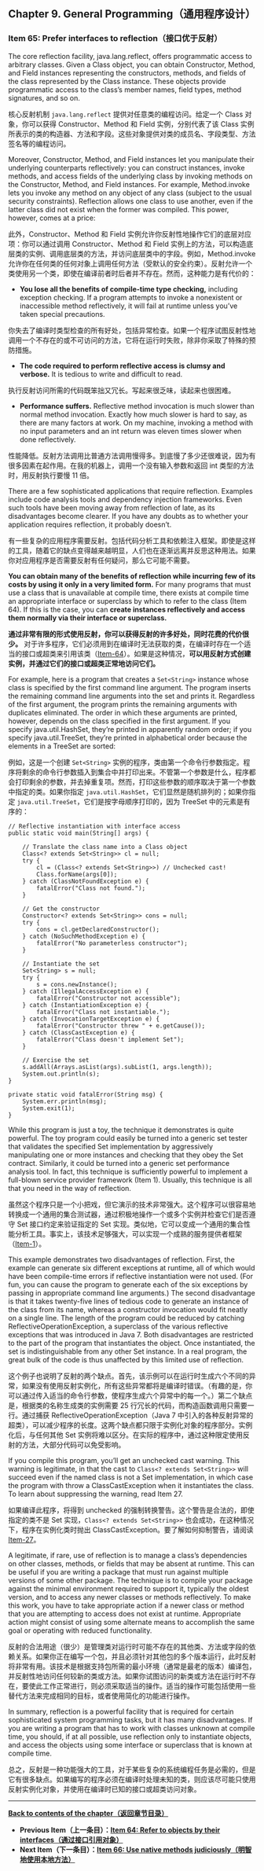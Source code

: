 ## Chapter 9. General Programming（通用程序设计）

### Item 65: Prefer interfaces to reflection（接口优于反射）

The core reflection facility, java.lang.reflect, offers programmatic access to arbitrary classes. Given a Class object, you can obtain Constructor, Method, and Field instances representing the constructors, methods, and fields of the class represented by the Class instance. These objects provide programmatic access to the class’s member names, field types, method signatures, and so on.

核心反射机制 `java.lang.reflect` 提供对任意类的编程访问。给定一个 Class 对象，你可以获得 Constructor、Method 和 Field 实例，分别代表了该 Class 实例所表示的类的构造器、方法和字段。这些对象提供对类的成员名、字段类型、方法签名等的编程访问。

Moreover, Constructor, Method, and Field instances let you manipulate their underlying counterparts reflectively: you can construct instances, invoke methods, and access fields of the underlying class by invoking methods on the Constructor, Method, and Field instances. For example, Method.invoke lets you invoke any method on any object of any class (subject to the usual security constraints). Reflection allows one class to use another, even if the latter class did not exist when the former was compiled. This power, however, comes at a price:

此外，Constructor、Method 和 Field 实例允许你反射性地操作它们的底层对应项：你可以通过调用 Constructor、Method 和 Field 实例上的方法，可以构造底层类的实例、调用底层类的方法，并访问底层类中的字段。例如，Method.invoke 允许你在任何类的任何对象上调用任何方法（受默认的安全约束）。反射允许一个类使用另一个类，即使在编译前者时后者并不存在。然而，这种能力是有代价的：

- **You lose all the benefits of compile-time type checking,** including exception checking. If a program attempts to invoke a nonexistent or inaccessible method reflectively, it will fail at runtime unless you’ve taken special precautions.

你失去了编译时类型检查的所有好处，包括异常检查。如果一个程序试图反射性地调用一个不存在的或不可访问的方法，它将在运行时失败，除非你采取了特殊的预防措施。

- **The code required to perform reflective access is clumsy and verbose.** It is tedious to write and difficult to read.

执行反射访问所需的代码既笨拙又冗长。写起来很乏味，读起来也很困难。

- **Performance suffers.** Reflective method invocation is much slower than normal method invocation. Exactly how much slower is hard to say, as there are many factors at work. On my machine, invoking a method with no input parameters and an int return was eleven times slower when done reflectively.

性能降低。反射方法调用比普通方法调用慢得多。到底慢了多少还很难说，因为有很多因素在起作用。在我的机器上，调用一个没有输入参数和返回 int 类型的方法时，用反射执行要慢 11 倍。

There are a few sophisticated applications that require reflection. Examples include code analysis tools and dependency injection frameworks. Even such tools have been moving away from reflection of late, as its disadvantages become clearer. If you have any doubts as to whether your application requires reflection, it probably doesn’t.

有一些复杂的应用程序需要反射。包括代码分析工具和依赖注入框架。即使是这样的工具，随着它的缺点变得越来越明显，人们也在逐渐远离并反思这种用法。如果你对应用程序是否需要反射有任何疑问，那么它可能不需要。

**You can obtain many of the benefits of reflection while incurring few of its costs by using it only in a very limited form.** For many programs that must use a class that is unavailable at compile time, there exists at compile time an appropriate interface or superclass by which to refer to the class (Item 64). If this is the case, you can **create instances reflectively and access them normally via their interface or superclass.**

**通过非常有限的形式使用反射，你可以获得反射的许多好处，同时花费的代价很少。** 对于许多程序，它们必须用到在编译时无法获取的类，在编译时存在一个适当的接口或超类来引用该类（[Item-64](/Chapter-9/Chapter-9-Item-64-Refer-to-objects-by-their-interfaces.md)）。如果是这种情况，**可以用反射方式创建实例，并通过它们的接口或超类正常地访问它们。**

For example, here is a program that creates a `Set<String>` instance whose class is specified by the first command line argument. The program inserts the remaining command line arguments into the set and prints it. Regardless of the first argument, the program prints the remaining arguments with duplicates eliminated. The order in which these arguments are printed, however, depends on the class specified in the first argument. If you specify java.util.HashSet, they’re printed in apparently random order; if you specify java.util.TreeSet, they’re printed in alphabetical order because the elements in a TreeSet are sorted:

例如，这是一个创建 `Set<String>` 实例的程序，类由第一个命令行参数指定。程序将剩余的命令行参数插入到集合中并打印出来。不管第一个参数是什么，程序都会打印剩余的参数，并去掉重复项。然而，打印这些参数的顺序取决于第一个参数中指定的类。如果你指定 `java.util.HashSet`，它们显然是随机排列的；如果你指定 `java.util.TreeSet`，它们是按字母顺序打印的，因为 TreeSet 中的元素是有序的：

```
// Reflective instantiation with interface access
public static void main(String[] args) {

    // Translate the class name into a Class object
    Class<? extends Set<String>> cl = null;
    try {
        cl = (Class<? extends Set<String>>) // Unchecked cast!
        Class.forName(args[0]);
    } catch (ClassNotFoundException e) {
        fatalError("Class not found.");
    }

    // Get the constructor
    Constructor<? extends Set<String>> cons = null;
    try {
        cons = cl.getDeclaredConstructor();
    } catch (NoSuchMethodException e) {
        fatalError("No parameterless constructor");
    }

    // Instantiate the set
    Set<String> s = null;
    try {
        s = cons.newInstance();
    } catch (IllegalAccessException e) {
        fatalError("Constructor not accessible");
    } catch (InstantiationException e) {
        fatalError("Class not instantiable.");
    } catch (InvocationTargetException e) {
        fatalError("Constructor threw " + e.getCause());
    } catch (ClassCastException e) {
        fatalError("Class doesn't implement Set");
    }

    // Exercise the set
    s.addAll(Arrays.asList(args).subList(1, args.length));
    System.out.println(s);
}

private static void fatalError(String msg) {
    System.err.println(msg);
    System.exit(1);
}
```

While this program is just a toy, the technique it demonstrates is quite powerful. The toy program could easily be turned into a generic set tester that validates the specified Set implementation by aggressively manipulating one or more instances and checking that they obey the Set contract. Similarly, it could be turned into a generic set performance analysis tool. In fact, this technique is sufficiently powerful to implement a full-blown service provider framework (Item 1). Usually, this technique is all that you need in the way of reflection.

虽然这个程序只是一个小把戏，但它演示的技术非常强大。这个程序可以很容易地转换成一个通用的集合测试器，通过积极地操作一个或多个实例并检查它们是否遵守 Set 接口约定来验证指定的 Set 实现。类似地，它可以变成一个通用的集合性能分析工具。事实上，该技术足够强大，可以实现一个成熟的服务提供者框架（[Item-1](/Chapter-2/Chapter-2-Item-1-Consider-static-factory-methods-instead-of-constructors.md)）。

This example demonstrates two disadvantages of reflection. First, the example can generate six different exceptions at runtime, all of which would have been compile-time errors if reflective instantiation were not used. (For fun, you can cause the program to generate each of the six exceptions by passing in appropriate command line arguments.) The second disadvantage is that it takes twenty-five lines of tedious code to generate an instance of the class from its name, whereas a constructor invocation would fit neatly on a single line. The length of the program could be reduced by catching ReflectiveOperationException, a superclass of the various reflective exceptions that was introduced in Java 7. Both disadvantages are restricted to the part of the program that instantiates the object. Once instantiated, the set is indistinguishable from any other Set instance. In a real program, the great bulk of the code is thus unaffected by this limited use of reflection.

这个例子也说明了反射的两个缺点。首先，该示例可以在运行时生成六个不同的异常，如果没有使用反射实例化，所有这些异常都将是编译时错误。（有趣的是，你可以通过传入适当的命令行参数，使程序生成六个异常中的每一个。）第二个缺点是，根据类的名称生成类的实例需要 25 行冗长的代码，而构造函数调用只需要一行。通过捕获 ReflectiveOperationException（Java 7 中引入的各种反射异常的超类），可以减少程序的长度。这两个缺点都只限于实例化对象的程序部分。实例化后，与任何其他 Set 实例将难以区分。在实际的程序中，通过这种限定使用反射的方法，大部分代码可以免受影响。

If you compile this program, you’ll get an unchecked cast warning. This warning is legitimate, in that the cast to `Class<? extends Set<String>>` will succeed even if the named class is not a Set implementation, in which case the program with throw a ClassCastException when it instantiates the class. To learn about suppressing the warning, read Item 27.

如果编译此程序，将得到 unchecked 的强制转换警告。这个警告是合法的，即使指定的类不是 Set 实现，`Class<? extends Set<String>>` 也会成功，在这种情况下，程序在实例化类时抛出 ClassCastException。要了解如何抑制警告，请阅读 [Item-27](/Chapter-5/Chapter-5-Item-27-Eliminate-unchecked-warnings.md)。

A legitimate, if rare, use of reflection is to manage a class’s dependencies on other classes, methods, or fields that may be absent at runtime. This can be useful if you are writing a package that must run against multiple versions of some other package. The technique is to compile your package against the minimal environment required to support it, typically the oldest version, and to access any newer classes or methods reflectively. To make this work, you have to take appropriate action if a newer class or method that you are attempting to access does not exist at runtime. Appropriate action might consist of using some alternate means to accomplish the same goal or operating with reduced functionality.

反射的合法用途（很少）是管理类对运行时可能不存在的其他类、方法或字段的依赖关系。如果你正在编写一个包，并且必须针对其他包的多个版本运行，此时反射将非常有用。该技术是根据支持包所需的最小环境（通常是最老的版本）编译包，并反射性地访问任何较新的类或方法。如果你试图访问的新类或方法在运行时不存在，要使此工作正常进行，则必须采取适当的操作。适当的操作可能包括使用一些替代方法来完成相同的目标，或者使用简化的功能进行操作。

In summary, reflection is a powerful facility that is required for certain sophisticated system programming tasks, but it has many disadvantages. If you are writing a program that has to work with classes unknown at compile time, you should, if at all possible, use reflection only to instantiate objects, and access the objects using some interface or superclass that is known at compile time.

总之，反射是一种功能强大的工具，对于某些复杂的系统编程任务是必需的，但是它有很多缺点。如果编写的程序必须在编译时处理未知的类，则应该尽可能只使用反射实例化对象，并使用在编译时已知的接口或超类访问对象。

---

**[Back to contents of the chapter（返回章节目录）](/Chapter-9/Chapter-9-Introduction.md)**

- **Previous Item（上一条目）：[Item 64: Refer to objects by their interfaces（通过接口引用对象）](/Chapter-9/Chapter-9-Item-64-Refer-to-objects-by-their-interfaces.md)**
- **Next Item（下一条目）：[Item 66: Use native methods judiciously（明智地使用本地方法）](/Chapter-9/Chapter-9-Item-66-Use-native-methods-judiciously.md)**
